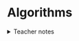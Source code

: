 # Algorithms

<details>
<summary> Teacher notes </summary>
- Icebreakers; Intro to the Instructor; Form pairs and Introduce each other; Fill the form about python; Introduce the class routines: weekly activities, read before class, assignments, etc.; Introduce canvas; Create github account; Install tools such as pycharm, python 3.11, and git;
- Intro to Algorithmic thinking; What is an algorithm?; Example: Sorting; Example: Mazes;
<details>

## What is an algorithm?

An algorithm is an ordered sed of instructions used to solve a problem or perform a task. Think of an algorithm as a recipe. A recipe is a set of instructions that tells you how to prepare a dish.

The quality of an algorithm is determined by how well it solves a problem and how efficiently it does so. An efficient algorithm is one that uses the fewest resources (time, memory, etc.) to solve a problem.

## Example: Sorting

The most common way to understand algorithms is through sorting. Sorting is the process of arranging items in a specific order. For example, sorting a list of numbers in ascending order, or even how can you sort a deck of card? How would you do that?

Check this animation and explore different types of sorting algorithms, but please do not try to understand the internals of it, just get a sense of how they work. Try to revers engineer the algorithm by looking at the animation. Focus on the Insertion Sort first and when you feel confident, try to write the recipe for it and share if with your friends.

- Visualize it here: [Visualgo](https://visualgo.net/en/sorting)
- Or visualize it here: [Sorting Algorithms](https://www.toptal.com/developers/sorting-algorithms)

## Example: Mazes

Another way to understand algorithms is through maze-solving. A maze is a puzzle that consists of a series of walls and passages. The goal is to find a path from the start to the end of the maze.

![Maze](https://upload.wikimedia.org/wikipedia/commons/thumb/8/88/Maze_simple.svg/1200px-Maze_simple.svg.png)

Imagine you are on this maze and you need to find the way out. How would you do that? What steps would you take? What rules would you follow?

---

### Maze solving algorithms: Random Approach

1. Move forward until you have choices;
2. Choose a random direction;
3. If you face a dead-end, turn back and go to the previous location;
4. Repeat steps 1-3 until you find the exit.

How efficient is this algorithm? What are the pros and cons of this approach?

<details>
  <summary> Answer </summary>
  <p> This algorithm is not very efficient because it relies on randomness. It may take a long time to find the exit, especially in complex mazes. However, it is simple to implement and does not require much memory. </p>
</details>

---

### Maze solving algorithms: Right-hand Rule

1. Move forward until you have choices;
2. Choose the right-hand direction;
3. If you face a dead-end, turn back and go to the previous location;
4. Repeat steps 1-3 until you find the exit.

Is this algorithm more efficient than the random approach? What are the pros and cons of this approach? Does it always work?

<details>
  <summary> Answer </summary>
  <p> This algorithm is more efficient than the random approach because it follows a systematic rule. It guarantees that you will eventually find the exit if it exists. However, it may not work in all mazes, especially if there are loops or cycles. </p>
</details>

---

### Maze solving algorithms: Tremaux's Algorithm

The idea is similar to the tale of Theseus and the Minotaur. Theseus used a ball of thread to find his way out of the labyrinth. Tremaux's Algorithm is based on the same principle.

1. Start at the entrance of the maze.
    - Walk into the first path and begin exploring.
2. Mark the path you are walking on.
    - If it’s the first time you are walking on this path, leave one mark (e.g., draw a line or place a small object).
    - If you are walking on a path you’ve already marked once, add a second mark.
3. At a junction (a place with multiple paths):
    - Always pick an unmarked path if there is one.
    - If all paths have been marked once, pick a path with only one mark (never take a path marked twice unless you’re backtracking).
4. Dead end (no unmarked paths):
    - Turn around and go back the way you came, following the marks you left.
5. Continue exploring:
    - Keep moving through the maze, marking paths as you go, until you either find the exit or have explored every possible path.
6. If you reach the exit, you’re done!
    - If there’s no way forward and all paths are marked twice, the maze has no exit.

What are the pros and cons of this approach? How efficient is it compared to the previous algorithms?

<details>
  <summary> Answer </summary>
  <p> Tremaux's Algorithm is more systematic than the previous algorithms because it keeps track of the paths you have explored. It guarantees that you will eventually find the exit if it exists. However, it may require more memory to store the marks. </p>
</details>

---

Mazes in games: Zelda ToTK Lomei Sky Labirinth:

![Zelda Lomei Sky Labirinth](https://platform.polygon.com/wp-content/uploads/sites/2/chorus/uploads/chorus_asset/file/24696220/My_Great_Game___My_Great_Capture_2023_06_01_09_32_06__1_.png?quality=90&strip=all&crop=0%2C0%2C100%2C100&w=750)
[Source](https://www.polygon.com/zelda-tears-of-the-kingdom-guide/23745317/lomei-labyrinth-island-walkthrough-igashuk-mogisari-shrine-puzzle-solution)

---

## Algorithmic thinking

It is the ability to analyze given problems:

- the ability to specify a problem precisely
- the ability to find the basic actions that are adequate to the given problem
- the ability to construct a correct algorithm to a given problem using the basic
  actions
- the ability to think about all possible special and normal cases of a problem
- the ability to improve the efficiency of an algorithm

## Assignment

Solve all the mazes from [Blockly Maze](https://blockly.games/maze) using your algorithmic thinking and the strategies you learned today. Store the links of your solutions and share them with your professor.
